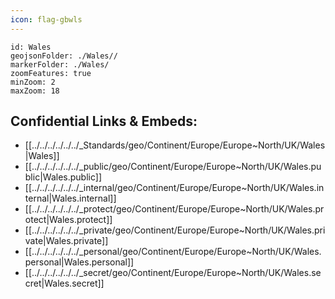```yaml
---
icon: flag-gbwls
---
```


```leaflet
id: Wales
geojsonFolder: ./Wales//
markerFolder: ./Wales/
zoomFeatures: true 
minZoom: 2 
maxZoom: 18
```


## Confidential Links & Embeds: 
- [[../../../../../../_Standards/geo/Continent/Europe/Europe~North/UK/Wales|Wales]] 
- [[../../../../../../_public/geo/Continent/Europe/Europe~North/UK/Wales.public|Wales.public]] 
- [[../../../../../../_internal/geo/Continent/Europe/Europe~North/UK/Wales.internal|Wales.internal]] 
- [[../../../../../../_protect/geo/Continent/Europe/Europe~North/UK/Wales.protect|Wales.protect]] 
- [[../../../../../../_private/geo/Continent/Europe/Europe~North/UK/Wales.private|Wales.private]] 
- [[../../../../../../_personal/geo/Continent/Europe/Europe~North/UK/Wales.personal|Wales.personal]] 
- [[../../../../../../_secret/geo/Continent/Europe/Europe~North/UK/Wales.secret|Wales.secret]] 
